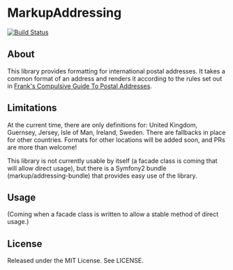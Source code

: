 # MarkupAddressing

[![Build Status](https://api.travis-ci.org/usemarkup/addressing.png?branch=master)](http://travis-ci.org/usemarkup/addressing)

## About

This library provides formatting for international postal addresses.  It takes a common format of an address and renders it according to the rules set out in [Frank's Compulsive Guide To Postal Addresses](http://www.columbia.edu/~fdc/postal/).

## Limitations

At the current time, there are only definitions for: United Kingdom, Guernsey, Jersey, Isle of Man, Ireland, Sweden.  There are fallbacks in place for other countries.  Formats for other locations will be added soon, and PRs are more than welcome!

This library is not currently usable by itself (a facade class is coming that will allow direct usage), but there is a Symfony2 bundle (markup/addressing-bundle) that provides easy use of the library.

## Usage

(Coming when a facade class is written to allow a stable method of direct usage.)

## License

Released under the MIT License. See LICENSE.